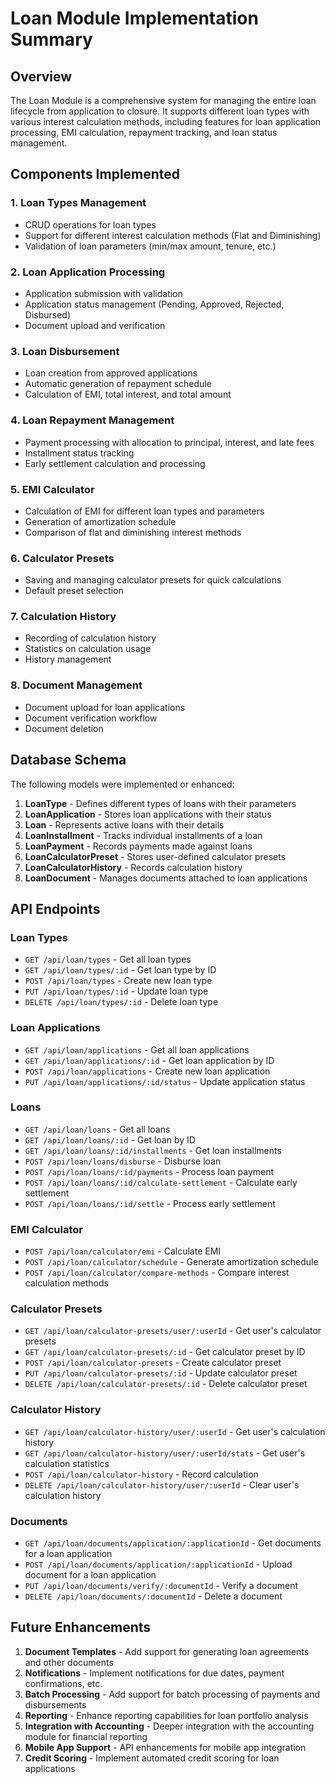 # Loan Module Implementation Summary

## Overview

The Loan Module is a comprehensive system for managing the entire loan lifecycle from application to closure. It supports different loan types with various interest calculation methods, including features for loan application processing, EMI calculation, repayment tracking, and loan status management.

## Components Implemented

### 1. Loan Types Management
- CRUD operations for loan types
- Support for different interest calculation methods (Flat and Diminishing)
- Validation of loan parameters (min/max amount, tenure, etc.)

### 2. Loan Application Processing
- Application submission with validation
- Application status management (Pending, Approved, Rejected, Disbursed)
- Document upload and verification

### 3. Loan Disbursement
- Loan creation from approved applications
- Automatic generation of repayment schedule
- Calculation of EMI, total interest, and total amount

### 4. Loan Repayment Management
- Payment processing with allocation to principal, interest, and late fees
- Installment status tracking
- Early settlement calculation and processing

### 5. EMI Calculator
- Calculation of EMI for different loan types and parameters
- Generation of amortization schedule
- Comparison of flat and diminishing interest methods

### 6. Calculator Presets
- Saving and managing calculator presets for quick calculations
- Default preset selection

### 7. Calculation History
- Recording of calculation history
- Statistics on calculation usage
- History management

### 8. Document Management
- Document upload for loan applications
- Document verification workflow
- Document deletion

## Database Schema

The following models were implemented or enhanced:

1. **LoanType** - Defines different types of loans with their parameters
2. **LoanApplication** - Stores loan applications with their status
3. **Loan** - Represents active loans with their details
4. **LoanInstallment** - Tracks individual installments of a loan
5. **LoanPayment** - Records payments made against loans
6. **LoanCalculatorPreset** - Stores user-defined calculator presets
7. **LoanCalculatorHistory** - Records calculation history
8. **LoanDocument** - Manages documents attached to loan applications

## API Endpoints

### Loan Types
- `GET /api/loan/types` - Get all loan types
- `GET /api/loan/types/:id` - Get loan type by ID
- `POST /api/loan/types` - Create new loan type
- `PUT /api/loan/types/:id` - Update loan type
- `DELETE /api/loan/types/:id` - Delete loan type

### Loan Applications
- `GET /api/loan/applications` - Get all loan applications
- `GET /api/loan/applications/:id` - Get loan application by ID
- `POST /api/loan/applications` - Create new loan application
- `PUT /api/loan/applications/:id/status` - Update application status

### Loans
- `GET /api/loan/loans` - Get all loans
- `GET /api/loan/loans/:id` - Get loan by ID
- `GET /api/loan/loans/:id/installments` - Get loan installments
- `POST /api/loan/loans/disburse` - Disburse loan
- `POST /api/loan/loans/:id/payments` - Process loan payment
- `POST /api/loan/loans/:id/calculate-settlement` - Calculate early settlement
- `POST /api/loan/loans/:id/settle` - Process early settlement

### EMI Calculator
- `POST /api/loan/calculator/emi` - Calculate EMI
- `POST /api/loan/calculator/schedule` - Generate amortization schedule
- `POST /api/loan/calculator/compare-methods` - Compare interest calculation methods

### Calculator Presets
- `GET /api/loan/calculator-presets/user/:userId` - Get user's calculator presets
- `GET /api/loan/calculator-presets/:id` - Get calculator preset by ID
- `POST /api/loan/calculator-presets` - Create calculator preset
- `PUT /api/loan/calculator-presets/:id` - Update calculator preset
- `DELETE /api/loan/calculator-presets/:id` - Delete calculator preset

### Calculator History
- `GET /api/loan/calculator-history/user/:userId` - Get user's calculation history
- `GET /api/loan/calculator-history/user/:userId/stats` - Get user's calculation statistics
- `POST /api/loan/calculator-history` - Record calculation
- `DELETE /api/loan/calculator-history/user/:userId` - Clear user's calculation history

### Documents
- `GET /api/loan/documents/application/:applicationId` - Get documents for a loan application
- `POST /api/loan/documents/application/:applicationId` - Upload document for a loan application
- `PUT /api/loan/documents/verify/:documentId` - Verify a document
- `DELETE /api/loan/documents/:documentId` - Delete a document

## Future Enhancements

1. **Document Templates** - Add support for generating loan agreements and other documents
2. **Notifications** - Implement notifications for due dates, payment confirmations, etc.
3. **Batch Processing** - Add support for batch processing of payments and disbursements
4. **Reporting** - Enhance reporting capabilities for loan portfolio analysis
5. **Integration with Accounting** - Deeper integration with the accounting module for financial reporting
6. **Mobile App Support** - API enhancements for mobile app integration
7. **Credit Scoring** - Implement automated credit scoring for loan applications